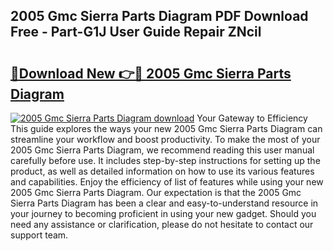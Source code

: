## 2005 Gmc Sierra Parts Diagram PDF Download Free - Part-G1J User Guide Repair ZNcil

# <h2><a href="http://dfsyl1.blite.top/?on=2005+Gmc+Sierra+Parts+Diagram">🔗Download New 👉🔴 2005 Gmc Sierra Parts Diagram</a></h2>

[![2005 Gmc Sierra Parts Diagram download](https://i.imgur.com/lujVjoI.png)](http://dfsyl1.blite.top/?on=2005+Gmc+Sierra+Parts+Diagram)
Your Gateway to Efficiency This guide explores the ways your new 2005 Gmc Sierra Parts Diagram can streamline your workflow and boost productivity. To make the most of your 2005 Gmc Sierra Parts Diagram, we recommend reading this user manual carefully before use. It includes step-by-step instructions for setting up the product, as well as detailed information on how to use its various features and capabilities. Enjoy the efficiency of list of features while using your new 2005 Gmc Sierra Parts Diagram. Our expectation is that the 2005 Gmc Sierra Parts Diagram has been a clear and easy-to-understand resource in your journey to becoming proficient in using your new gadget. Should you need any assistance or clarification, please do not hesitate to contact our support team.
